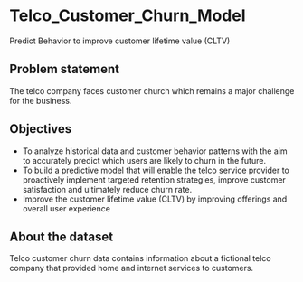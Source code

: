 # Telco_Customer_Churn_Model
Predict Behavior to improve customer lifetime value (CLTV)



## Problem statement 
The telco company faces customer church which remains a major challenge for the business.

## Objectives
- To analyze historical data and customer behavior patterns with the aim to accurately predict which users are likely to churn in the future.
- To build a predictive model that will enable the telco service provider to proactively implement targeted retention strategies, improve customer satisfaction and ultimately reduce churn rate.
- Improve the customer lifetime value (CLTV) by improving offerings and overall user experience

## About the dataset
Telco customer churn data contains information about a fictional telco company that provided home and internet services to customers.
